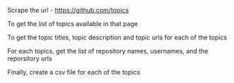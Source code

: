 Scrape the url - https://github.com/topics 

To get the list of  topics available in that page

To get the topic titles, topic description and topic urls for each of the topics

For each topics, get the list of repository names, usernames, and the reporsitory urls

Finally, create a csv file for each of the topics
